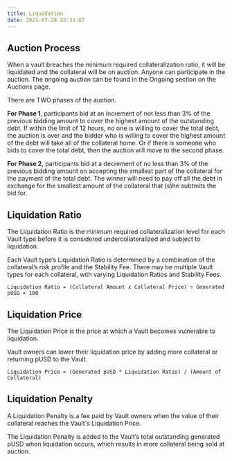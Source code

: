 ```yaml
---
title: Liquidation
date: 2021-07-28 22:33:07
---
```


## Auction Process

When a vault breaches the minimum required collateralization ratio, it will be liquidated and the collateral will be on auction. Anyone can participate in the auction. The ongoing auction can be found in the Ongoing section on the Auctions page.

There are TWO phases of the auction.

**For Phase 1**, participants bid at an increment of not less than 3% of the previous bidding amount to cover the highest amount of the outstanding debt. If within the limit of 12 hours, no one is willing to cover the total debt, the auction is over and the bidder who is willing to cover the highest amount of the debt will take all of the collateral home. Or if there is someone who bids to cover the total debt, then the auction will move to the second phase.

**For Phase 2**, participants bid at a decrement of no less than 3% of the previous bidding amount on accepting the smallest part of the collateral for the payment of the total debt. The winner will need to pay off all the debt in exchange for the smallest amount of the collateral that (s)he subtmits the bid for.

## Liquidation Ratio

The Liquidation Ratio is the minimum required collateralization level for each Vault type before it is considered undercollateralized and subject to liquidation.

Each Vault type’s Liquidation Ratio is determined by a combination of the collateral’s risk profile and the Stability Fee. There may be multiple Vault types for each collateral, with varying Liquidation Ratios and Stability Fees.

```
Liquidation Ratio = (Collateral Amount x Collateral Price) ÷ Generated pUSD × 100
```

## Liquidation Price

The Liquidation Price is the price at which a Vault becomes vulnerable to liquidation.

Vault owners can lower their liquidation price by adding more collateral or returning pUSD to the Vault.

```
Liquidation Price = (Generated pUSD * Liquidation Ratio) / (Amount of Collateral)
```

## Liquidation Penalty

A Liquidation Penalty is a fee paid by Vault owners when the value of their collateral reaches the Vault's Liquidation Price.

The Liquidation Penalty is added to the Vault’s total outstanding generated pUSD when liquidation occurs, which results in more collateral being sold at auction.

